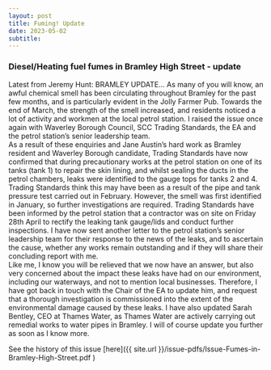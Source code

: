 ```yaml
---
layout: post
title: Fuming! Update
date: 2023-05-02
subtitle: 
---
```


### Diesel/Heating fuel fumes in Bramley High Street - update  

Latest from Jeremy Hunt:  BRAMLEY UPDATE… As many of you will know, an awful chemical smell has been circulating throughout Bramley for the past few months, and is particularly evident in the Jolly Farmer Pub. Towards the end of March, the strength of the smell increased, and residents noticed a lot of activity and workmen at the local petrol station. I raised the issue once again with Waverley Borough Council, SCC Trading Standards, the EA and the petrol station’s senior leadership team. <br>
As a result of these enquiries and Jane Austin’s hard work as Bramley resident and Waverley Borough candidate, Trading Standards have now confirmed that during precautionary works at the petrol station on one of its tanks (tank 1) to repair the skin lining, and whilst sealing the ducts in the petrol chambers, leaks were identified to the gauge tops for tanks 2 and 4. Trading Standards think this may have been as a result of the pipe and tank pressure test carried out in February. However, the smell was first identified in January, so further investigations are required.
Trading Standards have been informed by the petrol station that a contractor was on site on Friday 28th April to rectify the leaking tank gauge/lids and conduct further inspections. I have now sent another letter to the petrol station’s senior leadership team for their response to the news of the leaks, and to ascertain the cause, whether any works remain outstanding and if they will share their concluding report with me. <br>
Like me, I know you will be relieved that we now have an answer, but also very concerned about the impact these leaks have had on our environment, including our waterways, and not to mention local businesses. Therefore, I have got back in touch with the Chair of the EA to update him, and request that a thorough investigation is commissioned into the extent of the environmental damage caused by these leaks. I have also updated Sarah Bentley, CEO at Thames Water, as Thames Water are actively carrying out remedial works to water pipes in Bramley. I will of course update you further as soon as I know more.<br>   

See the history of this issue [here]({{ site.url }}/issue-pdfs/Issue-Fumes-in-Bramley-High-Street.pdf )

